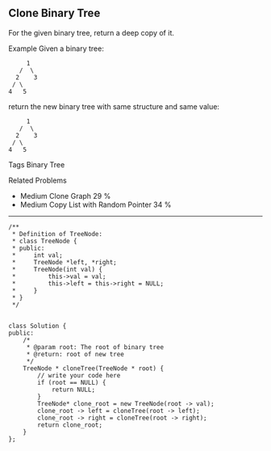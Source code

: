 ## Clone Binary Tree  ##

For the given binary tree, return a deep copy of it.

Example
Given a binary tree:

	     1
	   /  \
	  2    3
	 / \
	4   5
return the new binary tree with same structure and same value:

	     1
	   /  \
	  2    3
	 / \
	4   5
Tags 
Binary Tree

Related Problems 

- Medium Clone Graph 29 %
- Medium Copy List with Random Pointer 34 %

----------
	/**
	 * Definition of TreeNode:
	 * class TreeNode {
	 * public:
	 *     int val;
	 *     TreeNode *left, *right;
	 *     TreeNode(int val) {
	 *         this->val = val;
	 *         this->left = this->right = NULL;
	 *     }
	 * }
	 */
	
	
	class Solution {
	public:
	    /*
	     * @param root: The root of binary tree
	     * @return: root of new tree
	     */
	    TreeNode * cloneTree(TreeNode * root) {
	        // write your code here
	        if (root == NULL) {
	            return NULL;
	        }
	        TreeNode* clone_root = new TreeNode(root -> val);
	        clone_root -> left = cloneTree(root -> left);
	        clone_root -> right = cloneTree(root -> right);
	        return clone_root;
	    }
	};